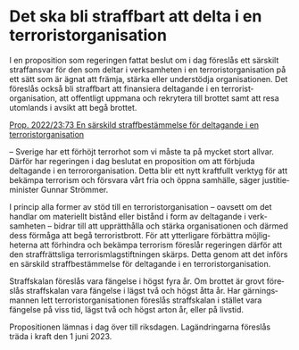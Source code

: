 # Det ska bli straffbart att delta i en terrorist­organisation

I en proposition som regeringen fattat beslut om i dag föreslås ett särskilt straff­ansvar för den som deltar i verk­samheten i en terrorist­organisation på ett sätt som är ägnat att främja, stärka eller under­stödja organisa­tionen. Det föreslås också bli straff­bart att finansiera deltagande i en terrorist­organisation, att offentligt upp­mana och rekrytera till brottet samt att resa utom­lands i avsikt att begå brottet.

[Prop. 2022/23:73 En särskild straff­bestäm­melse för del­tagande i en terrorist­organisation](/rattsliga-dokument/proposition/2023/03/prop.-20222373 "Prop. 2022/23:73")

– Sverige har ett förhöjt terror­hot som vi måste ta på mycket stort allvar. Därför har regeringen i dag beslutat en proposition om att förbjuda deltagande i en terror­organisation. Detta blir ett nytt kraft­fullt verktyg för att bekämpa terrorism och försvara vårt fria och öppna samhälle, säger justitie­minister Gunnar Strömmer.

I princip alla former av stöd till en terrorist­organisation – oavsett om det handlar om materiellt bistånd eller bistånd i form av deltagande i verk­samheten – bidrar till att upp­rätt­hålla och stärka organisa­tionen och därmed dess förmåga att begå terrorist­brott. För att ytter­ligare förbättra möjlig­heterna att förhindra och bekämpa terrorism föreslår regeringen därför att den straff­rättsliga terrorism­lag­stift­ningen skärps. Detta genom att det införs en särskild straff­bestäm­melse för deltagande i en terrorist­organisation.

Straffskalan föreslås vara fängelse i högst fyra år. Om brottet är grovt före­slås straff­skalan vara fängelse i lägst två och högst åtta år. Har gärnings­mannen lett terrorist­organisationen föreslås straff­skalan i stället vara fängelse på viss tid, lägst två och högst arton år, eller på livstid.

Propositionen lämnas i dag över till riksdagen. Lag­ändringarna föreslås träda i kraft den 1 juni 2023\.
